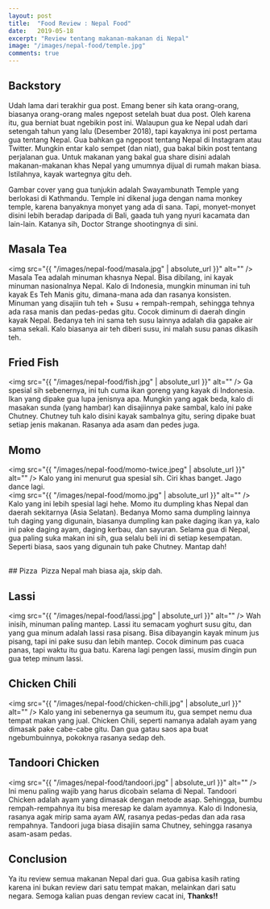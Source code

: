 ```yaml
---
layout: post
title:  "Food Review : Nepal Food"
date:   2019-05-18
excerpt: "Review tentang makanan-makanan di Nepal"
image: "/images/nepal-food/temple.jpg"
comments: true
---
```

## Backstory
Udah lama dari terakhir gua post. Emang bener sih kata orang-orang, biasanya orang-orang males ngepost setelah buat dua post. Oleh karena itu, gua berniat buat ngebikin post ini. Walaupun gua ke Nepal udah dari setengah tahun yang lalu (Desember 2018), tapi kayaknya ini post pertama gua tentang Nepal. Gua bahkan ga ngepost tentang Nepal di Instagram atau Twitter. Mungkin entar kalo sempet (dan niat), gua bakal bikin post tentang perjalanan gua. Untuk makanan yang bakal gua share disini adalah makanan-makanan  khas Nepal yang umumnya dijual di rumah makan biasa. Istilahnya, kayak wartegnya gitu deh.

Gambar cover yang gua tunjukin adalah Swayambunath Temple yang berlokasi di Kathmandu. Temple ini dikenal juga dengan nama monkey temple, karena banyaknya monyet yang ada di sana. Tapi, monyet-monyet disini lebih beradap daripada di Bali, gaada tuh yang nyuri kacamata dan lain-lain. Katanya sih, Doctor Strange shootingnya di sini. 

## Masala Tea
<span class="image left"><img src="{{ "/images/nepal-food/masala.jpg" | absolute_url }}" alt="" /></span> 
Masala Tea adalah minuman khasnya Nepal. Bisa dibilang, ini kayak minuman nasionalnya Nepal. Kalo di Indonesia, mungkin minuman ini tuh kayak Es Teh Manis gitu, dimana-mana ada dan rasanya konsisten. Minuman yang disajiin tuh teh + Susu + rempah-rempah, sehingga tehnya ada rasa manis dan pedas-pedas gitu. Cocok diminum di daerah dingin kayak Nepal. Bedanya teh ini sama teh susu lainnya adalah dia gapake air sama sekali. Kalo biasanya air teh diberi susu, ini malah susu panas dikasih teh.

## Fried Fish
<span class="image left"><img src="{{ "/images/nepal-food/fish.jpg" | absolute_url }}" alt="" /></span> 
Ga spesial sih sebenernya, ini tuh cuma ikan goreng yang kayak di Indonesia. Ikan yang dipake gua lupa jenisnya apa. Mungkin yang agak beda, kalo di masakan sunda (yang hambar) kan disajiinnya pake sambal, kalo ini pake Chutney. Chutney tuh kalo disini kayak sambalnya gitu, sering dipake buat setiap jenis makanan. Rasanya ada asam dan pedes juga.

## Momo
<span class="image right"><img src="{{ "/images/nepal-food/momo-twice.jpeg" | absolute_url }}" alt="" /></span> 
Kalo yang ini menurut gua spesial sih. Ciri khas banget. Jago dance lagi.
<br>
<span class="image left"><img src="{{ "/images/nepal-food/momo.jpg" | absolute_url }}" alt="" /></span> 
Kalo yang ini lebih spesial lagi hehe. Momo itu dumpling khas Nepal dan daerah sekitarnya (Asia Selatan). Bedanya Momo sama dumpling lainnya tuh daging yang digunain, biasanya dumpling kan pake daging ikan ya, kalo ini pake daging ayam, daging kerbau, dan sayuran. Selama gua di Nepal, gua paling suka makan ini sih, gua selalu beli ini di setiap kesempatan. Seperti biasa, saos yang digunain tuh pake Chutney. Mantap dah!

<br>
## Pizza
<span class="image left"><img src="{{ "/images/nepal-food/pizza.jpg" | absolute_url }}" alt="" /></span> 
Pizza Nepal mah biasa aja, skip dah.
<br>

## Lassi
<span class="image left"><img src="{{ "/images/nepal-food/lassi.jpg" | absolute_url }}" alt="" /></span> 
Wah inisih, minuman paling mantep. Lassi itu semacam yoghurt susu gitu, dan yang gua minum adalah lassi rasa pisang. Bisa dibayangin kayak minum jus pisang, tapi ini pake susu dan lebih mantep. Cocok diminum pas cuaca panas, tapi waktu itu gua batu. Karena lagi pengen lassi, musim dingin pun gua tetep minum lassi.

## Chicken Chili
<span class="image left"><img src="{{ "/images/nepal-food/chicken-chili.jpg" | absolute_url }}" alt="" /></span> 
Kalo yang ini sebenernya ga seumum itu, gua sempet nemu dua tempat makan yang jual. Chicken Chili, seperti namanya adalah ayam yang dimasak pake cabe-cabe gitu. Dan gua gatau saos apa buat ngebumbuinnya, pokoknya rasanya sedap deh.

## Tandoori Chicken
<span class="image left"><img src="{{ "/images/nepal-food/tandoori.jpg" | absolute_url }}" alt="" /></span> 
Ini menu paling wajib yang harus dicobain selama di Nepal. Tandoori Chicken adalah ayam yang dimasak dengan metode asap. Sehingga, bumbu rempah-rempahnya itu bisa meresap ke dalam ayamnya. Kalo di Indonesia, rasanya agak mirip sama ayam AW, rasanya pedas-pedas dan ada rasa rempahnya. Tandoori juga biasa disajiin sama Chutney, sehingga rasanya asam-asam pedas.

## Conclusion
Ya itu review semua makanan Nepal dari gua. Gua gabisa kasih rating karena ini bukan review dari satu tempat makan, melainkan dari satu negara. Semoga kalian puas dengan review cacat ini, **Thanks!!**